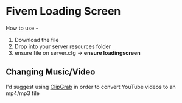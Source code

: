 # Fivem Loading Screen


How to use -

1. Download the file 
2. Drop into your server resources folder
3. ensure file on server.cfg   -> **ensure loadingscreen**

<h2>Changing Music/Video</h2>

I'd suggest using <a href="https://clipgrab.org/faqs/howto-download-youtube-video">ClipGrab</a> in order to convert YouTube videos to an mp4/mp3 file
